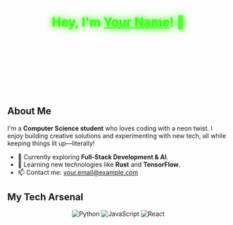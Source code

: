 <!-- Neon Light Background Container -->
<div style="background: url('https://i.imgur.com/3VxXy4H.jpg') no-repeat center center; background-size: cover; padding: 50px; border-radius: 10px;">

  <h1 style="color: #39ff14; text-align: center; text-shadow: 0 0 10px #39ff14, 0 0 20px #39ff14;">
    Hey, I'm <a href="https://github.com/yourusername" style="color: #39ff14; text-shadow: 0 0 10px #39ff14, 0 0 20px #39ff14;">Your Name</a>! 👋
  </h1>
  <p style="color: #ffffff; text-align: center; font-size: 1.2em;">
    A passionate CS student exploring neon vibes in code.
  </p>
</div>

<!-- Additional Content -->
<br>

## About Me

I'm a **Computer Science student** who loves coding with a neon twist. I enjoy building creative solutions and experimenting with new tech, all while keeping things lit up—literally!

- 🔭 Currently exploring **Full-Stack Development & AI**.
- 🌱 Learning new technologies like **Rust** and **TensorFlow**.
- 📫 Contact me: [your.email@example.com](mailto:your.email@example.com)

## My Tech Arsenal

<p align="center">
  <img src="https://img.shields.io/badge/Python-3776AB?style=for-the-badge&logo=python&logoColor=white" alt="Python">
  <img src="https://img.shields.io/badge/JavaScript-F7DF1E?style=for-the-badge&logo=javascript&logoColor=black" alt="JavaScript">
  <img src="https://img.shields.io/badge/React-61DAFB?style=for-the-badge&logo=react&logoColor=black" alt="React">
</p>
